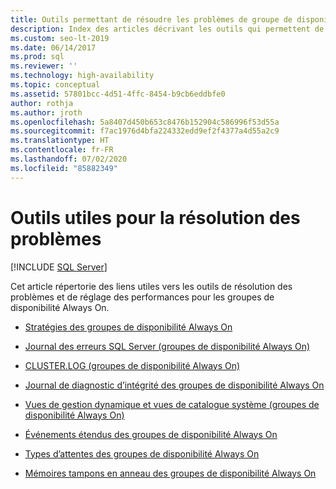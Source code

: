 ```yaml
---
title: Outils permettant de résoudre les problèmes de groupe de disponibilité (index de contenu)
description: Index des articles décrivant les outils qui permettent de superviser les groupes de disponibilité et de résoudre les problèmes liés à ces groupes.
ms.custom: seo-lt-2019
ms.date: 06/14/2017
ms.prod: sql
ms.reviewer: ''
ms.technology: high-availability
ms.topic: conceptual
ms.assetid: 57801bcc-4d51-4ffc-8454-b9cb6eddbfe0
author: rothja
ms.author: jroth
ms.openlocfilehash: 5a8407d450b653c8476b152904c586996f53d55a
ms.sourcegitcommit: f7ac1976d4bfa224332edd9ef2f4377a4d55a2c9
ms.translationtype: HT
ms.contentlocale: fr-FR
ms.lasthandoff: 07/02/2020
ms.locfileid: "85882349"
---
```

# <a name="useful-tools-for-troubleshooting"></a>Outils utiles pour la résolution des problèmes
[!INCLUDE [SQL Server](../../../includes/applies-to-version/sqlserver.md)]
    
 Cet article répertorie des liens utiles vers les outils de résolution des problèmes et de réglage des performances pour les groupes de disponibilité Always On.  
  
  - [Stratégies des groupes de disponibilité Always On](always-on-policies.md)  
  
  - [Journal des erreurs SQL Server &#40;groupes de disponibilité Always On&#41;](sql-server-error-log-always-on-availability-groups.md)  
  
  - [CLUSTER.LOG &#40;groupes de disponibilité Always On&#41;](cluster-log-always-on-availability-groups.md)  
  
  - [Journal de diagnostic d’intégrité des groupes de disponibilité Always On](always-on-health-diagnostics-log.md)  
  
  - [Vues de gestion dynamique et vues de catalogue système &#40;groupes de disponibilité Always On&#41;](dynamic-management-views-and-system-catalog-views-always-on-availability-groups.md)  
  
  - [Événements étendus des groupes de disponibilité Always On](always-on-extended-events.md)  
  
  - [Types d’attentes des groupes de disponibilité Always On](always-on-wait-types.md)  
  
  - [Mémoires tampons en anneau des groupes de disponibilité Always On](always-on-ring-buffers.md)  
  
  
